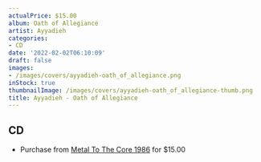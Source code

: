 ```yaml
---
actualPrice: $15.00
album: Oath of Allegiance
artist: Ayyadieh
categories:
- CD
date: '2022-02-02T06:10:09'
draft: false
images:
- /images/covers/ayyadieh-oath_of_allegiance.png
inStock: true
thumbnailImage: /images/covers/ayyadieh-oath_of_allegiance-thumb.png
title: Ayyadieh - Oath of Allegiance
---
```


## CD
* Purchase from [Metal To The Core 1986](https://metaltothecore1986.com/shop/ayyadieh-oath-of-allegiance-cd/) for $15.00
